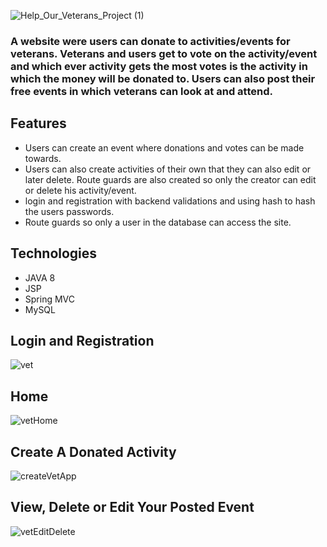  ![Help_Our_Veterans_Project (1)](https://user-images.githubusercontent.com/94949664/169150465-fd87639d-30cc-4f27-9c80-561047d2a0b0.png)


### A website were users can donate to activities/events for veterans. Veterans and users get to vote on the activity/event and which ever activity gets the most votes is the activity in which the money will be donated to. Users can also post their free events in which veterans can look at and attend. 

## Features
- Users can create an event where donations and votes can be made towards. 
- Users can also create activities of their own that they can also edit or later delete. Route guards are also created so only the creator can edit or delete his activity/event.
- login and registration with backend validations and using hash to hash the users passwords.
- Route guards so only a user in the database can access the site.

## Technologies
- JAVA 8
- JSP
- Spring MVC
- MySQL


## Login and Registration
![vet](https://user-images.githubusercontent.com/94949664/174687059-6bd01833-358c-4e92-bad6-702e2abadce4.gif)



## Home
![vetHome](https://user-images.githubusercontent.com/94949664/174687783-9c997a9b-c04f-4815-a7a5-0c7cbe613ef8.gif)



## Create A Donated Activity
![createVetApp](https://user-images.githubusercontent.com/94949664/174688490-51f324a5-4ef8-4b9c-872b-f9a02bfdae66.gif)



## View, Delete or Edit Your Posted Event
![vetEditDelete](https://user-images.githubusercontent.com/94949664/174688691-644f2ef4-0bc5-4261-8b8c-a05ef7b26188.gif)

